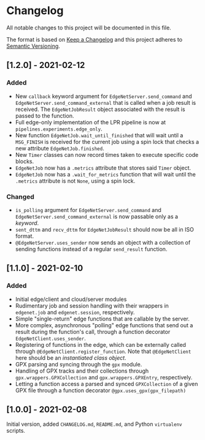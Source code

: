 
# Changelog
All notable changes to this project will be documented in this file.
 
The format is based on [Keep a Changelog](http://keepachangelog.com/)
and this project adheres to [Semantic Versioning](http://semver.org/).

## [1.2.0] - 2021-02-12
### Added
- New `callback` keyword argument for `EdgeNetServer.send_command` and `EdgeNetServer.send_command_external` that is called when a job result is received. The `EdgeNetJobResult` object associated with the result is passed to the function.
- Full edge-only implementation of the LPR pipeline is now at `pipelines.experiments.edge_only`.
- New function `EdgeNetJob.wait_until_finished` that will wait until a `MSG_FINISH` is received for the current job using a spin lock that checks a new attribute `EdgeNetJob.finished`.
- New `Timer` classes can now record times taken to execute specific code blocks.
- `EdgeNetJob` now has a `.metrics` attribute that stores said `Timer` object.
- `EdgeNetJob` now has a `.wait_for_metrics` function that will wait until the `.metrics` attribute is not `None`, using a spin lock.
### Changed
- `is_polling` argument for `EdgeNetServer.send_command` and `EdgeNetServer.send_command_external` is now passable only as a *keyword*.
- `sent_dttm` and `recv_dttm` for `EdgeNetJobResult` should now be all in ISO format.
- `@EdgeNetServer.uses_sender` now sends an object with a collection of sending functions instead of a regular `send_result` function.

## [1.1.0] - 2021-02-10
### Added
- Initial edge/client and cloud/server modules
- Rudimentary job and session handling with their wrappers in `edgenet.job` and `edgenet.session`, respectively.
- Simple "single-return" edge functions that are callable by the server.
- More complex, asynchronous "polling" edge functions that send out a result during the function's call, through a function decorator `EdgeNetClient.uses_sender`.
- Registering of functions in the edge, which can be externally called through `@EdgeNetClient.register_function`. Note that `@EdgeNetClient` here should be an *instantiated class object*.
- GPX parsing and syncing through the `gpx` module.
- Handling of GPX tracks and their collections through `gpx.wrappers.GPXCollection` and `gpx.wrappers.GPXEntry`, respectively.
- Letting a function access a parsed and synced `GPXCollection` of a given GPX file through a function decorator `@gpx.uses_gpx(gpx_filepath)`

## [1.0.0] - 2021-02-08

Initial version, added `CHANGELOG.md`, `README.md`, and Python `virtualenv` scripts.